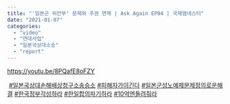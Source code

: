```yaml
---
title: "'일본군 위안부' 문제와 주권 면제 | Ask Again EP04 | 국제앰네스티"
date: "2021-01-07"
categories: 
  - "video"
  - "연대사업"
  - "일본국상대소송"
  - "report"
---
```


https://youtu.be/8PQafE8oFZY

​ [#일본국상대손해배상청구소송승소](https://twitter.com/hashtag/%EC%9D%BC%EB%B3%B8%EA%B5%AD%EC%83%81%EB%8C%80%EC%86%90%ED%95%B4%EB%B0%B0%EC%83%81%EC%B2%AD%EA%B5%AC%EC%86%8C%EC%86%A1%EC%8A%B9%EC%86%8C?src=hashtag_click) [#피해자가이긴다](https://twitter.com/hashtag/%ED%94%BC%ED%95%B4%EC%9E%90%EA%B0%80%EC%9D%B4%EA%B8%B4%EB%8B%A4?src=hashtag_click) [#일본군성노예제문제정의로운해결](https://twitter.com/hashtag/%EC%9D%BC%EB%B3%B8%EA%B5%B0%EC%84%B1%EB%85%B8%EC%98%88%EC%A0%9C%EB%AC%B8%EC%A0%9C%EC%A0%95%EC%9D%98%EB%A1%9C%EC%9A%B4%ED%95%B4%EA%B2%B0?src=hashtag_click) [#한국정부각성하라](https://twitter.com/hashtag/%ED%95%9C%EA%B5%AD%EC%A0%95%EB%B6%80%EA%B0%81%EC%84%B1%ED%95%98%EB%9D%BC?src=hashtag_click) [#한일합의파기하라](https://twitter.com/hashtag/%ED%95%9C%EC%9D%BC%ED%95%A9%EC%9D%98%ED%8C%8C%EA%B8%B0%ED%95%98%EB%9D%BC?src=hashtag_click) [#10억엔돌려줘라](https://twitter.com/hashtag/10%EC%96%B5%EC%97%94%EB%8F%8C%EB%A0%A4%EC%A4%98%EB%9D%BC?src=hashtag_click)
